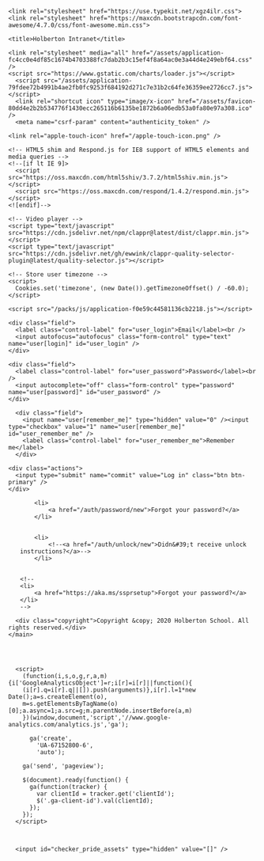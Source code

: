 
<!DOCTYPE html>
<html lang="en">
  <head>
    <meta charset="utf-8">
    <meta http-equiv="X-UA-Compatible" content="IE=edge">
    <meta name="viewport" content="width=device-width, initial-scale=1">
    <!-- The above 3 meta tags *must* come first in the head; any other head content must come *after* these tags -->
    <meta name="description" content="">
    <meta name="author" content="Holberton School">
    <meta name="google" content="notranslate" />
    
    <link rel="stylesheet" href="https://use.typekit.net/xgz4ilr.css">
    <link rel="stylesheet" href="https://maxcdn.bootstrapcdn.com/font-awesome/4.7.0/css/font-awesome.min.css">
    
    <title>Holberton Intranet</title>

    <link rel="stylesheet" media="all" href="/assets/application-fc4cc0e4df85c1674b4703388fc7dab2b3c15ef4f8a64ac0e3a44d4e249ebf64.css" />
    <script src="https://www.gstatic.com/charts/loader.js"></script>
	  <script src="/assets/application-79fdee72b4991b4ae2fb0fc9253f684192d271c7e31b2c64fe36359ee2726cc7.js"></script>
	  <link rel="shortcut icon" type="image/x-icon" href="/assets/favicon-80dd4e2b2b534776f1430ecc265116b6135be1872b6a06edb53a0fa80e97a308.ico" />
	  <meta name="csrf-param" content="authenticity_token" />
<meta name="csrf-token" content="GkG8mPpfxAiQ9+yjiNckOBAj3CMh7Cc4DOfTI5Yulrlykt4pQjlDLLHKgtwoyh+9y2+RlJIg2Vh5nCawnzirIQ==" />

    <link rel="apple-touch-icon" href="/apple-touch-icon.png" />

    <!-- HTML5 shim and Respond.js for IE8 support of HTML5 elements and media queries -->
    <!--[if lt IE 9]>
      <script src="https://oss.maxcdn.com/html5shiv/3.7.2/html5shiv.min.js"></script>
      <script src="https://oss.maxcdn.com/respond/1.4.2/respond.min.js"></script>
    <![endif]-->

    <!-- Video player -->
    <script type="text/javascript" src="https://cdn.jsdelivr.net/npm/clappr@latest/dist/clappr.min.js"></script>
    <script type="text/javascript" src="https://cdn.jsdelivr.net/gh/ewwink/clappr-quality-selector-plugin@latest/quality-selector.js"></script>

    <!-- Store user timezone -->
    <script>
      Cookies.set('timezone', (new Date()).getTimezoneOffset() / -60.0);
    </script>

    <script src="/packs/js/application-f0e59c44581136cb2218.js"></script>
  </head>

  <body class="
     
    env_production
    
    " 
    translate="no" 
    class="notranslate"
    data-theme-suffix=""
    data-checker-special-theme="">


    <main>


      <div id="layout-bars">
        

        

        

        
      </div>
      

      <article class="">
        <div class="logged_out_form">

  <h2 class="hbtn_logo">
  </h2>

  <form class="sm-gap" id="new_user" action="/auth/sign_in" accept-charset="UTF-8" method="post"><input name="utf8" type="hidden" value="&#x2713;" /><input type="hidden" name="authenticity_token" value="g64feRlyFn6DcfbKI23aBhJz89z4+ieOJ7tE24OCT03rfX3IoRSRWqJMmLWDcOGDyT++a0s22e5SwLFIipRy1Q==" />

  
    <div class="field">
      <label class="control-label" for="user_login">Email</label><br />
      <input autofocus="autofocus" class="form-control" type="text" name="user[login]" id="user_login" />
    </div>

    <div class="field">
      <label class="control-label" for="user_password">Password</label><br />
      <input autocomplete="off" class="form-control" type="password" name="user[password]" id="user_password" />
    </div>

      <div class="field">
        <input name="user[remember_me]" type="hidden" value="0" /><input type="checkbox" value="1" name="user[remember_me]" id="user_remember_me" />
        <label class="control-label" for="user_remember_me">Remember me</label>
      </div>

    <div class="actions">
      <input type="submit" name="commit" value="Log in" class="btn btn-primary" />
    </div>
</form>
  <ul id="devise_links" class="gap">



		<li>
			<a href="/auth/password/new">Forgot your password?</a>
		</li>


		<li>
			<!--<a href="/auth/unlock/new">Didn&#39;t receive unlock instructions?</a>-->
		</li>


	<!--
	<li>
		<a href="https://aka.ms/ssprsetup">Forgot your password?</a>
	</li>
	-->
</ul>

</div>
      </article>
      
      <div class="copyright">Copyright &copy; 2020 Holberton School. All rights reserved.</div>
    </main>



    
      <script>
        (function(i,s,o,g,r,a,m){i['GoogleAnalyticsObject']=r;i[r]=i[r]||function(){
        (i[r].q=i[r].q||[]).push(arguments)},i[r].l=1*new Date();a=s.createElement(o),
        m=s.getElementsByTagName(o)[0];a.async=1;a.src=g;m.parentNode.insertBefore(a,m)
        })(window,document,'script','//www.google-analytics.com/analytics.js','ga');

          ga('create', 
            'UA-67152800-6', 
            'auto');

        ga('send', 'pageview');

        $(document).ready(function() { 
          ga(function(tracker) { 
            var clientId = tracker.get('clientId'); 
            $('.ga-client-id').val(clientId); 
          }); 
        });
      </script>



      <input id="checker_pride_assets" type="hidden" value="[]" />
  </body>
</html>
